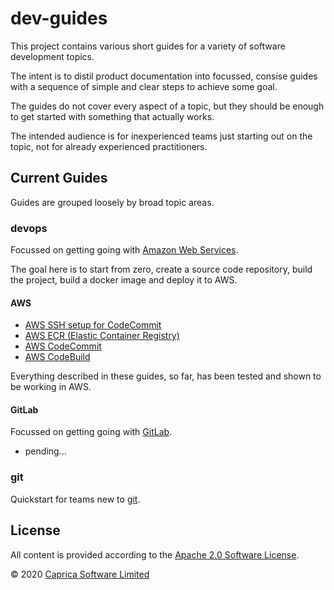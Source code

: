 # dev-guides

This project contains various short guides for a variety of software development topics.

The intent is to distil product documentation into focussed, consise guides with a sequence of simple and clear steps to achieve some goal.

The guides do not cover every aspect of a topic, but they should be enough to get started with something that actually works.

The intended audience is for inexperienced teams just starting out on the topic, not for already experienced practitioners.

## Current Guides

Guides are grouped loosely by broad topic areas.

### devops

Focussed on getting going with [Amazon Web Services](https://aws.amazon.com).

The goal here is to start from zero, create a source code repository, build the project, build a docker image and deploy it to AWS.

#### AWS

 * [AWS SSH setup for CodeCommit](devops/aws-ssh.md)
 * [AWS ECR (Elastic Container Registry)](devops/aws-elasticcontainerregistry.md)
 * [AWS CodeCommit](devops/aws-codecommit.md)
 * [AWS CodeBuild](devops/aws-codebuild.md)

Everything described in these guides, so far, has been tested and shown to be working in AWS.

#### GitLab

Focussed on getting going with [GitLab](https://gitlab.com).

 * pending...

### git

Quickstart for teams new to [git](https://git-scm.com).

## License

All content is provided according to the [Apache 2.0 Software License](https://www.apache.org/licenses/LICENSE-2.0.txt).

&copy; 2020 [Caprica Software Limited](http://capricasoftware.co.uk)
